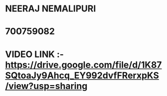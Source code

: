 # NEERAJ NEMALIPURI
# 700759082
# VIDEO LINK :- https://drive.google.com/file/d/1K87SQtoaJy9Ahcq_EY992dvfFRerxpKS/view?usp=sharing
